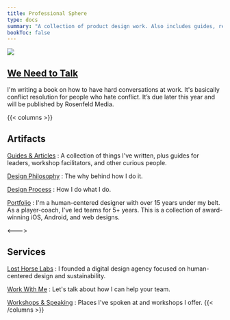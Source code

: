 ```yaml
---
title: Professional Sphere
type: docs
summary: "A collection of product design work. Also includes guides, research, and articles for those in technology."
bookToc: false
---
```


<article class="markdown book-post feature-block">
	<a href="/we-need-to-talk">
		<img src="/book-promo.webp">
		<div class="feature-right">
		<h2 class="post-title">
		We Need to Talk
		</h2>
	</a>
    	<p class="post-summary">I'm writing a book on how to have hard conversations at work. It's basically conflict resolution for people who hate conflict. It’s due later this year and will be published by Rosenfeld Media.</p>
    </div>
</article>

{{< columns >}}

## Artifacts

[Guides & Articles](/tools/)
:	A collection of things I've written, plus guides for leaders, workshop facilitators, and other curious people.

[Design Philosophy](/philosophy/)
:	The why behind how I do it.

[Design Process](/process/)
:	How I do what I do.

[Portfolio](/portfolio)
:	I'm a human-centered designer with over 15 years under my belt. As a player-coach, I've led teams for 5+ years. This is a collection of award-winning iOS, Android, and web designs.

<--->
## Services
[Lost Horse Labs](/lost-horse)
:	I founded a digital design agency focused on human-centered design and sustainability.

[Work With Me](/work-with-me)
:	Let's talk about how I can help your team.

[Workshops & Speaking](/workshops/)
:	Places I've spoken at and workshops I offer.
{{< /columns >}}

